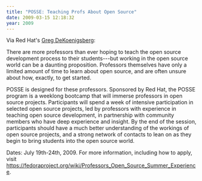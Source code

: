 ```yaml
---
title: "POSSE: Teaching Profs About Open Source"
date: 2009-03-15 12:18:32
year: 2009
---
```

Via Red Hat's <a href="http://fedoraproject.org/wiki/GregDeKoenigsberg">Greg DeKoenigsberg</a>:

There are more professors than ever hoping to teach the open source development process to their students---but working in the open source world can be a daunting proposition. Professors themselves have only a limited amount of time to learn about open source, and are often unsure about how, exactly, to get started.

POSSE is designed for these professors. Sponsored by Red Hat, the POSSE program is a weeklong bootcamp that will immerse professors in open source projects. Participants will spend a week of intensive participation in selected open source projects, led by professors with experience in teaching open source development, in partnership with community members who have deep experience and insight. By the end of the session, participants should have a much better understanding of the workings of open source projects, and a strong network of contacts to lean on as they begin to bring students into the open source world.

Dates: July 19th-24th, 2009.  For more information, including how to apply, visit <a href="https://fedoraproject.org/wiki/Professors_Open_Source_Summer_Experience ">https://fedoraproject.org/wiki/Professors_Open_Source_Summer_Experience</a>.
